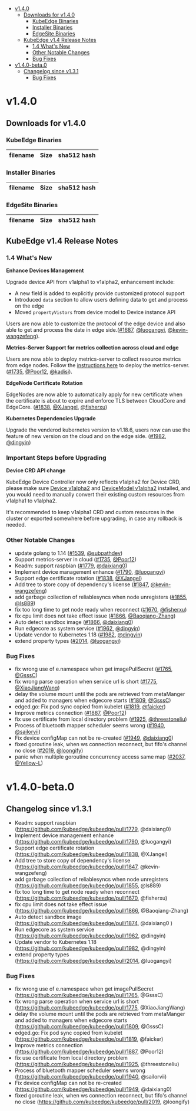   * [v1.4.0](#v140)
     * [Downloads for v1.4.0](#downloads-for-v140)
        * [KubeEdge Binaries](#kubeedge-binaries)
        * [Installer Binaries](#installer-binaries)
        * [EdgeSite Binaries](#edgesite-binaries)
     * [KubeEdge v1.4 Release Notes](#kubeedge-v14-release-notes)
        * [1.4 What's New](#14-whats-new)
        * [Other Notable Changes](#other-notable-changes)
        * [Bug Fixes](#bug-fixes)
  * [v1.4.0-beta.0](#v140-beta0)
     * [Changelog since v1.3.1](#changelog-since-v131)
        * [Bug Fixes](#bug-fixes-1)
        
# v1.4.0

## Downloads for v1.4.0

### KubeEdge Binaries
| filename | Size | sha512 hash |
| -------- | ---- | ----------- |


### Installer Binaries
| filename | Size | sha512 hash |
| -------- | ---- | ----------- |

### EdgeSite Binaries
| filename | Size | sha512 hash |
| -------- | ---- | ----------- |

## KubeEdge v1.4 Release Notes

### 1.4 What's New

**Enhance Devices Management**

Upgrade device API from v1alpha1 to v1alpha2, enhancement include: 

- A new field is added to explicitly provide customized protocol support
- Introduced `data` section to allow users defining data to get and process on the edge
- Moved `propertyVistors` from device model to Device instance API

Users are now able to customize the protocol of the edge device and also able to get and process the date in edge side.([#1687](https://github.com/kubeedge/kubeedge/pull/1687), [@luogangyi](https://github.com/luogangyi), [@kevin-wangzefeng](https://github.com/kevin-wangzefeng)).

**Metrics-Server Support for metrics collection across cloud and edge**

Users are now able to deploy metrics-server to collect resource metrics from edge nodes. Follow the [instructions here](/docs/setup/keadm.md#support-metrics-server-in-cloud) to deploy the metrics-server. ([#1735](https://github.com/kubeedge/kubeedge/pull/1735), [@Poor12](https://github.com/Poor12), [@kadisi](https://github.com/kadisi)).

**EdgeNode Certificate Rotation**

EdgeNodes are now able to automatically apply for new certificate when the certificate is about to expire and enforce TLS between CloudCore and EdgeCore. ([#1838](https://github.com/kubeedge/kubeedge/pull/1838), [@XJangel](https://github.com/XJangel), [@fisherxu](https://github.com/fisherxu))

**Kubernetes Dependencies Upgrade**

Upgrade the venderod kubernetes version to v1.18.6, users now can use the feature of new version
on the cloud and on the edge side. ([#1982](https://github.com/kubeedge/kubeedge/pull/1982), [@dingyin](https://github.com/dingyin))

### Important Steps before Upgrading

**Device CRD API change**

KubeEdge Device Controller now only reflects v1alpha2 for Device CRD, please make sure [Device v1alpha2](https://github.com/kubeedge/kubeedge/blob/release-1.4/build/crds/devices/devices_v1alpha2_device.yaml) and [DeviceModel v1alpha2](https://github.com/kubeedge/kubeedge/blob/release-1.4/build/crds/devices/devices_v1alpha2_devicemodel.yaml) installed, and you would need to manually convert their existing custom resources from v1alpha1 to v1alpha2.

It's recommended to keep v1alpha1 CRD and custom resources in the cluster or exported somewhere before upgrading, in case any rollback is needed.

### Other Notable Changes

- update golang to 1.14 ([#1539](https://github.com/kubeedge/kubeedge/pull/1539), [@subpathdev](https://github.com/subpathdev))
- Support metrics-server in cloud ([#1735](https://github.com/kubeedge/kubeedge/pull/1735), [@Poor12](https://github.com/Poor12))
- Keadm: support raspbian ([#1779](https://github.com/kubeedge/kubeedge/pull/1779), [@daixiang0](https://github.com/daixiang0))
- Implement device management enhance ([#1790](https://github.com/kubeedge/kubeedge/pull/1790), [@luogangyi](https://github.com/luogangyi))
- Support edge certificate rotation  ([#1838](https://github.com/kubeedge/kubeedge/pull/1838), [@XJangel](https://github.com/XJangel))
- Add tree to store copy of dependency's license ([#1847](https://github.com/kubeedge/kubeedge/pull/1847), [@kevin-wangzefeng](https://github.com/kevin-wangzefeng))
- add garbage collection of reliablesyncs when node unregisters ([#1855](https://github.com/kubeedge/kubeedge/pull/1855), [@ls889](https://github.com/ls889))
- fix too long time to get node ready when reconnect  ([#1670](https://github.com/kubeedge/kubeedge/pull/1670), [@fisherxu](https://github.com/fisherxu))
- fix cpu limit does not take effect issue ([#1866](https://github.com/kubeedge/kubeedge/pull/1866), [@Baoqiang-Zhang](https://github.com/Baoqiang-Zhang))
- Auto detect sandbox image ([#1866](https://github.com/kubeedge/kubeedge/pull/1874), [@daixiang0](https://github.com/daixiang0))
- Run edgecore as system service ([#1962](https://github.com/kubeedge/kubeedge/pull/1962), [@dingyin](https://github.com/dingyin))
- Update vendor to Kubernetes 1.18 ([#1982](https://github.com/kubeedge/kubeedge/pull/1982), [@dingyin](https://github.com/dingyin))
- extend property types ([#2014](https://github.com/kubeedge/kubeedge/pull/2014), [@luogangyi](https://github.com/luogangyi))

### Bug Fixes

- fix wrong use of e.namespace when get imagePullSecret ([#1765](https://github.com/kubeedge/kubeedge/pull/1765), [@GsssC](https://github.com/GsssC))
- fix wrong parse operation when service url is short ([#1775](https://github.com/kubeedge/kubeedge/pull/1775), [@XiaoJiangWang](https://github.com/XiaoJiangWang))
- delay the volume mount until the pods are retrieved from metaManger and added to managers when edgecore starts ([#1809](https://github.com/kubeedge/kubeedge/pull/1809), [@GsssC](https://github.com/GsssC))
- edged.go: Fix pod sync copied from kubelet ([#1819](https://github.com/kubeedge/kubeedge/pull/1819), [@faicker](https://github.com/faicker))
- Improve metrics connection ([#1887](https://github.com/kubeedge/kubeedge/pull/1887), [@Poor12](https://github.com/Poor12))
- fix use certificate from local directory problem ([#1925](https://github.com/kubeedge/kubeedge/pull/1925), [@threestoneliu](https://github.com/threestoneliu))
- Process of bluetooth mapper scheduler seems wrong ([#1940](https://github.com/kubeedge/kubeedge/pull/1940), [@sailorvii](https://github.com/sailorvii))
- Fix device configMap can not be re-created ([#1949](https://github.com/kubeedge/kubeedge/pull/1949), [@daixiang0](https://github.com/daixiang0))
- fixed goroutine leak, when ws connection reconnect, but fifo's channel no close ([#2019](https://github.com/kubeedge/kubeedge/pull/2019), [@loongify](https://github.com/loongify))
- panic when multiple goroutine concurrency access same map ([#2037](https://github.com/kubeedge/kubeedge/pull/2037), [@Yellow-L](https://github.com/Yellow-L))

# v1.4.0-beta.0

## Changelog since v1.3.1

- Keadm: support raspbian (https://github.com/kubeedge/kubeedge/pull/1779, @daixiang0)
- Implement device management enhance (https://github.com/kubeedge/kubeedge/pull/1790, @luogangyi)
- Support edge certificate rotation  (https://github.com/kubeedge/kubeedge/pull/1838, @XJangel)
- Add tree to store copy of dependency's license (https://github.com/kubeedge/kubeedge/pull/1847, @kevin-wangzefeng)
- add garbage collection of reliablesyncs when node unregisters (https://github.com/kubeedge/kubeedge/pull/1855, @ls889)
- fix too long time to get node ready when reconnect  (https://github.com/kubeedge/kubeedge/pull/1670, @fisherxu)
- fix cpu limit does not take effect issue (https://github.com/kubeedge/kubeedge/pull/1866, @Baoqiang-Zhang)
- Auto detect sandbox image (https://github.com/kubeedge/kubeedge/pull/1874, @daixiang0 )
- Run edgecore as system service (https://github.com/kubeedge/kubeedge/pull/1962, @dingyin)
- Update vendor to Kubernetes 1.18 (https://github.com/kubeedge/kubeedge/pull/1982, @dingyin)
- extend property types (https://github.com/kubeedge/kubeedge/pull/2014, @luogangyi)

### Bug Fixes

- fix wrong use of e.namespace when get imagePullSecret (https://github.com/kubeedge/kubeedge/pull/1765, @GsssC)
- fix wrong parse operation when service url is short (https://github.com/kubeedge/kubeedge/pull/1775, @XiaoJiangWang)
- delay the volume mount until the pods are retrieved from metaManger and added to managers when edgecore starts (https://github.com/kubeedge/kubeedge/pull/1809, @GsssC)
- edged.go: Fix pod sync copied from kubelet (https://github.com/kubeedge/kubeedge/pull/1819, @faicker)
- Improve metrics connection (https://github.com/kubeedge/kubeedge/pull/1887, @Poor12)
- fix use certificate from local directory problem (https://github.com/kubeedge/kubeedge/pull/1925, @threestoneliu)
- Process of bluetooth mapper scheduler seems wrong (https://github.com/kubeedge/kubeedge/pull/1940, @sailorvii)
- Fix device configMap can not be re-created (https://github.com/kubeedge/kubeedge/pull/1949, @daixiang0)
- fixed goroutine leak, when ws connection reconnect, but fifo's channel no close (https://github.com/kubeedge/kubeedge/pull/2019, @loongify)
